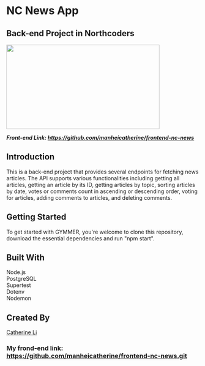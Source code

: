 # NC News App
## Back-end Project in Northcoders
<img src="https://user-images.githubusercontent.com/113735691/225912083-59699daa-494c-4d90-8636-b4727ea62a0f.png" width="400" height="220">

***Front-end Link: https://github.com/manheicatherine/frontend-nc-news***

## Introduction
This is a back-end project that provides several endpoints for fetching news articles. The API supports various functionalities including getting all articles, getting an article by its ID, getting articles by topic, sorting articles by date, votes or comments count in ascending or descending order, voting for articles, adding comments to articles, and deleting comments.

## Getting Started
To get started with GYMMER, you're welcome to clone this repository, download the essential dependencies and run "npm start".

##  Built With
Node.js <br />
PostgreSQL<br />
Supertest<br />
Dotenv<br />
Nodemon<br />

## Created By
[Catherine Li](https://github.com/manheicatherine)

### My frond-end link: https://github.com/manheicatherine/frontend-nc-news.git
